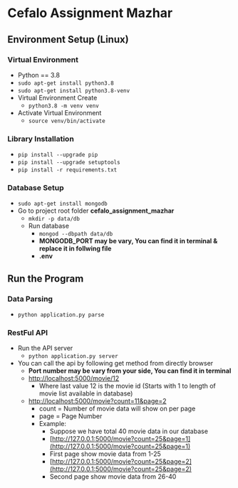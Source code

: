 # Cefalo Assignment Mazhar

## Environment Setup (Linux)
### Virtual Environment
- Python == 3.8
- `sudo apt-get install python3.8`
- `sudo apt-get install python3.8-venv`
- Virtual Environment Create
    - `python3.8 -m venv venv`
- Activate Virtual Environment
    - `source venv/bin/activate`
### Library Installation
- `pip install --upgrade pip`
- `pip install --upgrade setuptools`
- `pip install -r requirements.txt`

### Database Setup
- `sudo apt-get install mongodb`
- Go to project root folder **cefalo_assignment_mazhar**
    - `mkdir -p data/db`
    - Run database
        - `mongod --dbpath data/db`
        - **MONGODB_PORT may be vary, You can find it in terminal & replace it in follwing file**
        - **.env**


## Run the Program
### Data Parsing
- `python application.py parse`
### RestFul API
- Run the API server
    - `python application.py server`
- You can call the api by following get method from directly browser
    - **Port number may be vary from your side, You can find it in terminal**
    - [http://localhost:5000/movie/12](http://localhost:5000/movie/12)
        - Where last value 12 is the movie id (Starts with 1 to length of movie list available in database)
    - [http://localhost:5000/movie?count=11&page=2](http://localhost:5000/movie?count=11&page=2)
        - count = Number of movie data will show on per page
        - page = Page Number
        - Example:
            - Suppose we have total 40 movie data in our database
            - [http://127.0.0.1:5000/movie?count=25&page=1](http://127.0.0.1:5000/movie?count=25&page=1)
            - First page show movie data from 1-25
            - [http://127.0.0.1:5000/movie?count=25&page=2](http://127.0.0.1:5000/movie?count=25&page=2)
            - Second page show movie data from 26-40




